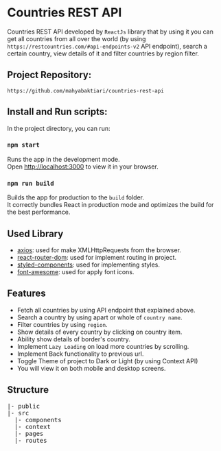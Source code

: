 # Countries REST API

Countries REST API developed by `ReactJs` library that by using it you can get all countries from all over the world (by using `https://restcountries.com/#api-endpoints-v2` API endpoint), search a certain country, view details of it and filter countries by region filter.

## Project Repository:
`https://github.com/mahyabaktiari/countries-rest-api`


## Install and Run scripts:

In the project directory, you can run:

### `npm start`

Runs the app in the development mode.\
Open [http://localhost:3000](http://localhost:3000) to view it in your browser.

### `npm run build`

Builds the app for production to the `build` folder.\
It correctly bundles React in production mode and optimizes the build for the best performance.


## Used Library
- [axios](https://axios-http.com/): used for make XMLHttpRequests from the browser.
- [react-router-dom](https://reactrouter.com/en/v6.3.0): used for implement routing in project.
- [styled-components](https://styled-components.com/): used for implementing styles.
- [font-awesome](https://fontawesome.com/): used for apply font icons.


## Features
- Fetch all countries by using API endpoint that explained above.
- Search a country by using apart or whole of `country name`.
- Filter countries by using `region`.
- Show details of every country by clicking on country item.
- Ability show details of border's country.
- Implement `Lazy Loading` on load more countries by scrolling.
- Implement Back functionality to previous url.
- Toggle Theme of project to Dark or Light (by using Context API)
- You will view it on both mobile and desktop screens.

## Structure
<pre>
|- public
|- src
  |- components
  |- context
  |- pages
  |- routes
</pre>
